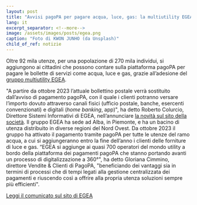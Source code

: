 ```yaml
---
layout: post
title: "Avvisi pagoPA per pagare acqua, luce, gas: la multiutility EGEA aderisce alla piattaforma"
lang: it
excerpt_separator: <!--more-->
image: /assets/images/posts/egea.png
caption: "Foto di KWON JUNHO (da Unsplash)"
child_of_ref: notizie
---
```


Oltre 92 mila utenze, per una popolazione di 270 mila individui, si aggiungono ai cittadini che possono contare sulla piattaforma pagoPA per pagare le bollette di servizi come acqua, luce e gas, grazie all’adesione del [gruppo multiutility EGEA](https://www.egea.it/gruppo-egea). 

<!--more-->

"A partire da ottobre 2023 l’attuale bollettino postale verrà sostituito dall’avviso di pagamento pagoPA, con il quale i clienti potranno versare l’importo dovuto attraverso canali fisici (ufficio postale, banche, esercenti convenzionati) e digitali (_home banking_, app)", ha detto Roberto Colurcio, Direttore Sistemi Informativi di EGEA, nell’annunciare [la novità sul sito della società](https://www.egea.it/gruppo-egea/comunicati-stampa/egea-e-pagopa-insieme-per-i-pagamenti-elettronici). 
Il gruppo EGEA ha sede ad Alba, in Piemonte, e ha un bacino di utenza distribuito in diverse regioni del Nord Ovest. Da ottobre 2023 il gruppo ha attivato il pagamento tramite pagoPA per tutte le utenze del ramo acqua, a cui si aggiungeranno entro la fine dell’anno i clienti delle forniture di luce e gas.
“EGEA si aggiunge ai quasi 700 operatori del mondo utility a bordo della piattaforma dei pagamenti pagoPA che stanno portando avanti un processo di digitalizzazione a 360°", ha detto Gloriana Cimmino, direttore Vendite & Clienti di PagoPA, "beneficiando dei vantaggi sia in termini di processi che di tempi legati alla gestione centralizzata dei pagamenti e riuscendo così a offrire alla propria utenza soluzioni sempre più efficienti".

[Leggi il comunicato sul sito di EGEA](https://www.egea.it/gruppo-egea/comunicati-stampa/egea-e-pagopa-insieme-per-i-pagamenti-elettronici)
